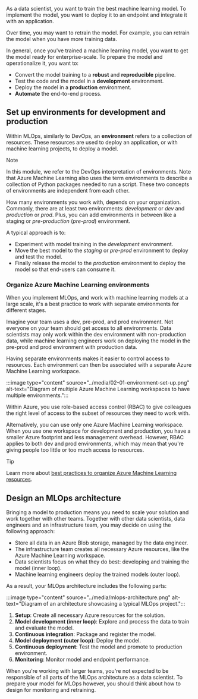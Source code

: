 


As a data scientist, you want to train the best machine learning model. To implement the model, you want to deploy it to an endpoint and integrate it with an application.

Over time, you may want to retrain the model. For example, you can retrain the model when you have more training data. 

In general, once you've trained a machine learning model, you want to get the model ready for enterprise-scale. To prepare the model and operationalize it, you want to:

- Convert the model training to a **robust** and **reproducible** pipeline.
- Test the code and the model in a **development** environment.
- Deploy the model in a **production** environment.
- **Automate** the end-to-end process.

## Set up environments for development and production

Within MLOps, similarly to DevOps, an **environment** refers to a collection of resources. These resources are used to deploy an application, or with machine learning projects, to deploy a model.

> [!NOTE]
> In this module, we refer to the DevOps interpretation of environments. Note that Azure Machine Learning also uses the term environments to describe a collection of Python packages needed to run a script. These two concepts of environments are independent from each other. 

How many environments you work with, depends on your organization. Commonly, there are at least two environments: *development* or *dev* and *production* or *prod*. Plus, you can add environments in between like a staging or *pre-production* (*pre-prod*) environment.

A typical approach is to:

- Experiment with model training in the *development* environment.
- Move the best model to the *staging* or *pre-prod* environment to deploy and test the model.
- Finally release the model to the *production* environment to deploy the model so that end-users can consume it.

### Organize Azure Machine Learning environments

When you implement MLOps, and work with machine learning models at a large scale, it's a best practice to work with separate environments for different stages.

Imagine your team uses a dev, pre-prod, and prod environment. Not everyone on your team should get access to all environments. Data scientists may only work within the dev environment with non-production data, while machine learning engineers work on deploying the model in the pre-prod and prod environment with production data.

Having separate environments makes it easier to control access to resources. Each environment can then be associated with a separate Azure Machine Learning workspace.

:::image type="content" source="../media/02-01-environment-set-up.png" alt-text="Diagram of multiple Azure Machine Learning workspaces to have multiple environments.":::

Within Azure, you use role-based access control (RBAC) to give colleagues the right level of access to the subset of resources they need to work with.

Alternatively, you can use only one Azure Machine Learning workspace. When you use one workspace for development and production, you have a smaller Azure footprint and less management overhead. However, RBAC applies to both dev and prod environments, which may mean that you're giving people too little or too much access to resources.

> [!TIP]
> Learn more about [best practices to organize Azure Machine Learning resources](/azure/cloud-adoption-framework/ready/azure-best-practices/ai-machine-learning-resource-organization).

## Design an MLOps architecture

Bringing a model to production means you need to scale your solution and work together with other teams. Together with other data scientists, data engineers and an infrastructure team, you may decide on using the following approach:

- Store all data in an Azure Blob storage, managed by the data engineer.
- The infrastructure team creates all necessary Azure resources, like the Azure Machine Learning workspace.
- Data scientists focus on what they do best: developing and training the model (inner loop).
- Machine learning engineers deploy the trained models (outer loop).

As a result, your MLOps architecture includes the following parts:

:::image type="content" source="../media/mlops-architecture.png" alt-text="Diagram of an architecture showcasing a typical MLOps project.":::

1. **Setup**: Create all necessary Azure resources for the solution.
1. **Model development (inner loop)**: Explore and process the data to train and evaluate the model.
1. **Continuous integration**: Package and register the model.
1. **Model deployment (outer loop)**: Deploy the model.
1. **Continuous deployment**: Test the model and promote to production environment.
1. **Monitoring**: Monitor model and endpoint performance.

When you're working with larger teams, you're not expected to be responsible of all parts of the MLOps architecture as a data scientist. To prepare your model for MLOps however, you should think about how to design for monitoring and retraining.